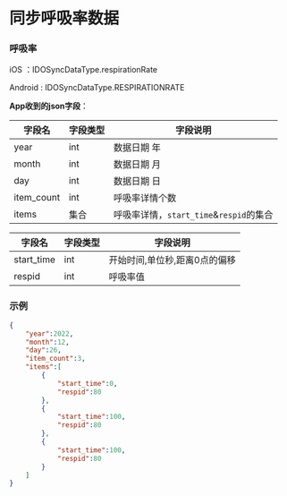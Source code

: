 # 同步呼吸率数据

### 呼吸率

iOS ：IDOSyncDataType.respirationRate

Android : IDOSyncDataType.RESPIRATIONRATE

**App收到的json字段**：

| 字段名     | 字段类型 | 字段说明                                |
| ---------- | -------- | --------------------------------------- |
| year       | int      | 数据日期 年                             |
| month      | int      | 数据日期 月                             |
| day        | int      | 数据日期 日                             |
| item_count | int      | 呼吸率详情个数                          |
| items      | 集合     | 呼吸率详情，`start_time`&`respid`的集合 |

| 字段名     | 字段类型 | 字段说明                      |
| ---------- | -------- | ----------------------------- |
| start_time | int      | 开始时间,单位秒,距离0点的偏移 |
| respid     | int      | 呼吸率值                      |

### 示例

```json
{
    "year":2022,
    "month":12,
    "day":26,
    "item_count":3,
    "items":[
        {
            "start_time":0,
            "respid":80
        },
        {
            "start_time":100,
            "respid":80
        },
        {
            "start_time":100,
            "respid":80
        }
    ]
}
```

